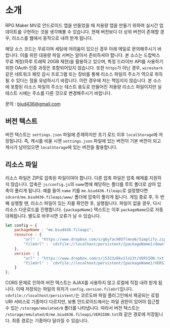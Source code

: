 # 소개
RPG Maker MV로 안드로이드 앱을 만들었을 때 저용량 앱을 만들기 위하여 실시간 업데이트를 구현하는 것을 생각해볼 수 있습니다. 현재 버전보다 더 상위 버전이 존재할 경우, 리소스를 웹에서 동적으로 내려 받게 됩니다. 

해당 소스 코드는 무료이며 세팅에 어려움이 있으신 경우 아래 메일로 문의해주시기 바랍니다. 이를 위한 대용량 파일 서버는 알아서 준비하셔야 합니다. 본 소스는 드랍박스 무료 계정(하루 트래픽 20GB 제한)을 활용하고 있으며, 특정 드라이브 API를 사용하기 위한 OAuth 인증 과정은 포함되어있지 않습니다. 또한 ```https```가 아닌 경우, ```wireshark``` 같은 네트워크 패킷 감시 프로그램 또는 장비를 통해 리소스 파일의 주소가 역으로 취득될 수 있다는 점을 유념하시기 바랍니다. 이런 경우에 저는 책임지지 않습니다. 본 소스에 포함된 리소스 파일의 주소는 테스트 용도로 만들어진 저용량 리소스 파일이지만 실 테스트 시에는 주소를 다른 것으로 변경해주시기 바랍니다.

문의 : biud436@gmail.com

## 버전 텍스트
버전 텍스트는 ```settings.json``` 파일에 존재하지만 초기 로드 이후 ```localStorage```에 저장됩니다. 즉, 캐시를 비울 시엔 ```settings.json``` 파일에 있는 버전이 기본 버전이 되고 캐시가 남아있으면 ```localStorage```에 있는 버전을 활용합니다. 

## 리소스 파일
리소스 파일은 ZIP로 압축된 파일이여야 합니다. 다른 압축 파일은 압축 해제를 지원하지 않습니다. 압축은 ```js/config.js```의 ```name```명에 해당하는 폴더를 루트 폴더로 삼아 압축이 풀리게 됩니다. 예를 들어 ```name``` 키를 ```me.biud436.fileapi```로 설정했다면 ```sdcard/me.biud436.fileapi/www/``` 폴더에 압축이 풀리게 됩니다. 게임 종료 후, 두 번째 실행할 땐, 리소스 파일이 있는 지를 확인한 후, 실행됩니다. 파일이 없을 경우, 다시 리소스 다운로드를 진행합니다. ```{packageName}``` 텍스트는 이후 ```packageName```으로 자동 대체됩니다. 별도로 바꾸시면 오류가 날 수 있습니다.

```js
let config = {
    packageName : "me.biud436.fileapi",    
    resource : {
        "url" : "https://www.dropbox.com/s/g6yfac905flmna6/Simplify.zip?dl=1",
        "fileUrl" : `cdvfile://localhost/persistent/{packageName}/downloads/Simplify.zip`
    },
    version : {
        "url" : "https://www.dropbox.com/s/j5323z8kv1ln13t/VERSION.txt?dl=1",
        "fileUrl" : `cdvfile://localhost/persistent/{packageName}/VERSION.txt`
    }
};
```

CORS 문제로 인하여 버전 텍스트는 AJAX를 사용하지 않고 로컬에 직접 내려 받게 됩니다. 이때 저장되는 파일의 위치가 ```config.version.fileUrl```입니다. ```cdvfile://localhost/persistent/```는 코르도바 파일 플러그인에서 제공되는 로컬 URI 서비스로 기종마다 다르지만, 보통 안드로이드에서는 파일 권한이 있어야 접근할 수 있는 ```/storage/emulated/0``` 폴더를 나타냅니다. 따라서 버전 텍스트는 ```/storage/emulated/0/me.biud436.fileapi/VERSION.txt```와 같은 경로에 저장됩니다. 최종 경로는 기종마다 달라질 수 있습니다.